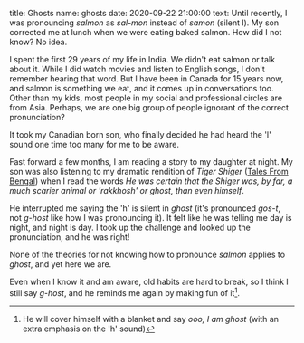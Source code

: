 title: Ghosts
name: ghosts
date: 2020-09-22 21:00:00
text:
Until recently, I was pronouncing _salmon_ as _sal-mon_ instead of _samon_ (silent l). My son corrected me at lunch when we were eating baked salmon. How did I not know? No idea.

I spent the first 29 years of my life in India. We didn't eat salmon or talk about it. While I did watch movies and listen to English songs, I don't remember hearing that word. But I have been in Canada for 15 years now, and salmon is something we eat, and it comes up in conversations too. Other than my kids, most people in my social and professional circles are from Asia. Perhaps, we are one big group of people ignorant of the correct pronunciation?

It took my Canadian born son, who finally decided he had heard the 'l' sound one time too many for me to be aware.

Fast forward a few months, I am reading a story to my daughter at night. My son was also listening to my dramatic rendition of _Tiger Shiger_ ([Tales From Bengal](https://www.ombooksinternational.com/Tales-from-Bengal_961.html)) when I read the words _He was certain that the Shiger was, by far, a much scarier animal or 'rakkhosh' or ghost, than even himself_.

He interrupted me saying the 'h' is silent in _ghost_ (it's pronounced _gos-t_, not _g-host_ like how I was pronouncing it). It felt like he was telling me day is night, and night is day. I took up the challenge and looked up the pronunciation, and he was right!

None of the theories for not knowing how to pronounce _salmon_ applies to _ghost_, and yet here we are.

Even when I know it and am aware, old habits are hard to break, so I think I still say _g-host_, and he reminds me again by making fun of it[^ghost].

[^ghost]: He will cover himself with a blanket and say _ooo, I am ghost_ (with an extra emphasis on the 'h' sound)
